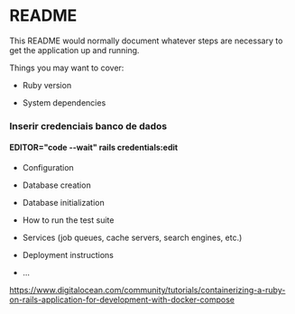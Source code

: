 # README

This README would normally document whatever steps are necessary to get the
application up and running.

Things you may want to cover:

* Ruby version

* System dependencies
### Inserir credenciais banco de dados ###
#### EDITOR="code --wait" rails credentials:edit ####

* Configuration

* Database creation

* Database initialization

* How to run the test suite

* Services (job queues, cache servers, search engines, etc.)

* Deployment instructions

* ...

https://www.digitalocean.com/community/tutorials/containerizing-a-ruby-on-rails-application-for-development-with-docker-compose
